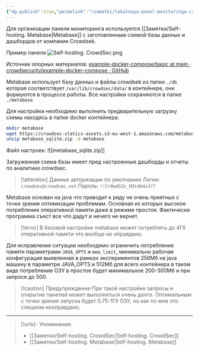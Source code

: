 ```yaml
---
{"dg-publish":true,"permalink":"/zametki/lokalnaya-panel-monitoringa-crowdsec/","created":"2024-10-06 23:34","updated":"2024-10-06T23:52:50+03:00"}
---
```


Для организации панели мониторинга используется [[Заметки/Self-hosting. Metabase\|Metabase]] с заготовленным схемой базы данных и дашбордов от компании Crowdsek.

Пример панели
![Self-hosting. CrowdSec.png](/img/user/%D0%98%D1%81%D1%85%D0%BE%D0%B4%D0%BD%D0%B8%D0%BA%D0%B8/Self-hosting.%20CrowdSec.png)

Источник опорных материалов: [example-docker-compose/basic at main · crowdsecurity/example-docker-compose · GitHub](https://github.com/crowdsecurity/example-docker-compose/tree/main/basic)

Metabase использует базу данных и файлы crowdsek из папки `./db` которая соответствует `/var/lib/crowdsec/data/` в контейнере, они формуются в процессе работы. Все настройки сохраняются в папке `./metabase`

Для настройки необходимо выполнить предварительную загрузку схемы находясь в папке docker контейнера:
```sh
mkdir metabase 
wget https://crowdsec-statics-assets.s3-eu-west-1.amazonaws.com/metabase_sqlite.zip
unzip metabase_sqlite.zip -d metabase
```

Файл настроек:
![[metabase_sqlite.zip]]

Загруженная схема базы имеет пред настроенные дашборды и отчеты по аналитике crowdsec. 

> [!attention] Данные авторизации по умолчанию
> Логин: `crowdsec@crowdsec.net`
> Пароль: `!!Cr0wdS3c_M3t4b4s3??`

Metabase основан на java что приводит к ряду не очень приятных с точки зрения оптимизации проблемам. Основная из которых высокое потребление оперативной памяти даже в режиме простоя. Фактически программа съест все что дадут и нечего не вернет. 

> [!error]
> В базовой настройке metabase может потреблять до 4Гб оперативной памяти что вообще не оправдано.

Для исправления ситуации необходимо ограничить потребление памяти параметрами `JAVA_OPTS` и `mem_limit`, минимально рабочая конфигурация выявленная в рамках экспериментов 256Мб на java машину в параметре JAVA_OPTS и 512Мб для всего контейнера в таком виде потребление ОЗУ в простое будет минимальное 200-300Мб и при запросе до 500.

> [!caution] Предупреждение
> При такой настройке запросы и открытие панелей может выполняться очень долго. Оптимальным с точки зрения запуска будет 0.75-1Гб ОЗУ, но как по мне это слишком неоправдано.

---
> [!urls]- Упоминания:
> - [[Заметки/Self-hosting. CrowdSec\|Self-hosting. CrowdSec]]
> - [[Заметки/Self-hosting. Metabase\|Self-hosting. Metabase]]